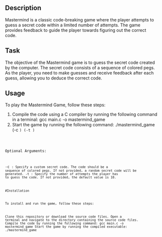 ## Description

Mastermind is a classic code-breaking game where the player attempts to guess a secret code within a limited number of attempts. The game provides feedback to guide the player towards figuring out the correct code.

## Task

The objective of the Mastermind game is to guess the secret code created by the computer. The secret code consists of a sequence of colored pegs. As the player, you need to make guesses and receive feedback after each guess, allowing you to deduce the correct code.

## Usage

To play the Mastermind Game, follow these steps:
1. Compile the code using a C compiler by running the following command in a terminal: gcc main.c -o mastermind_game
2. Start the game by running the following command: ./mastermind_game (-c <code>) (-t <attempts>)

Optional Arguments:

-c <code>: Specify a custom secret code. The code should be a sequence of colored pegs. If not provided, a random secret code will be generated.
-t <attempts>: Specify the number of attempts the player has to guess the code. If not provided, the default value is 10.

#Installation

To install and run the game, follow these steps:

Clone this repository or download the source code files.
Open a terminal and navigate to the directory containing the source code files.
Compile the code by running the following command: gcc main.c -o mastermind_game
Start the game by running the compiled executable: ./mastermind_game
